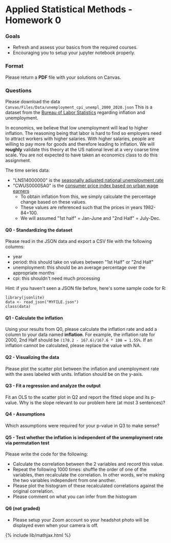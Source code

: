 # Applied Statistical Methods - Homework 0

### Goals
- Refresh and assess your basics from the required courses.
- Encouraging you to setup your jupyter notebook properly.

### Format
Please return a **PDF** file with your solutions on Canvas.

### Questions
Please download the data `Canvas/Files/Data/unemployment_cpi_unempl_2000_2020.json`
This is a dataset from the [Bureau of Labor Statistics](https://www.bls.gov/data/#api)
regarding inflation and unemployment.

In economics, we believe that low unemployment will lead to higher inflation.
The reasoning being that labor is hard to find so employers need to attract
workers with higher salaries. With higher salaries, people are willing to pay
more for goods and therefore leading to inflation. We will **roughly** validate this theory
at the US national level at a very coarse time scale. You are not expected to have taken an economics class to do this assignment.

The time series data:
- "LNS14000000" is the [seasonally adjusted national unemployment rate](https://data.bls.gov/timeseries/LNS14000000)
- "CWUS0000SA0" is the [consumer price index based on urban wage earners](https://data.bls.gov/timeseries/CWUS0000SA0)
  - To obtain inflation from this, we simply calculate the percentage change based on
    these values.
  - These values are referenced such that the prices in years 1982-84=100.
  - We will assumed "1st half" = Jan-June and "2nd Half" = July-Dec.


#### Q0 - Standardizing the dataset
Please read in the JSON data and export a CSV file with the following columns:
- year
- period: this should take on values between "1st Half" or "2nd Half"
- unemployment: this should be an average percentage over the appropriate months
- cpi: this shouldn't need much processing

Hint: if you haven't seen a JSON file before, here's some sample code for R:
```
library(jsonlite)
data <- read_json("MYFILE.json")
class(data)
```

#### Q1 - Calculate the inflation
Using your results from Q0, please calculate the inflation rate and add a column to your
data named **inflation**. For example, the inflation rate for 2000, 2nd Half should be 
`(170.2 - 167.6)/167.6 * 100 = 1.55%`. If an inflation cannot be calculated, please
replace the value with NA.

#### Q2 - Visualizing the data
Please plot the scatter plot between the inflation and unemployment rate with the
axes labeled with units. Inflation should be on the y-axis.

#### Q3 - Fit a regression and analyze the output
Fit an OLS to the scatter plot in Q2 and report the fitted slope and its p-value.
Why is the slope relevant to our problem here (at most 3 sentences)?

#### Q4 - Assumptions
Which assumptions were required for your p-value in Q3 to make sense?

#### Q5 - Test whether the inflation is independent of the unemployment rate via permutation test
Please write the code for the following:
- Calculate the correlation between the 2 variables and record this value.
- Repeat the following 1000 times: shuffle the order of one of the variables, then recalculate the correlation. In other words, we're making the two variables independent from one another.
- Please plot the histogram of these recalculated correlations against the original correlation.
- Please comment on what you can infer from the histogram

#### Q6 (not graded)
- Please setup your Zoom account so your headshot photo will be displayed even when your camera is off.

{% include lib/mathjax.html %}
